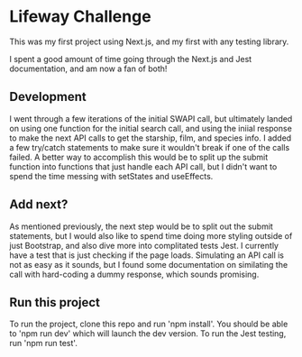 # Lifeway Challenge

This was my first project using Next.js, and my first with any testing library.

I spent a good amount of time going through the Next.js and Jest documentation, and am now a fan of both!

## Development
I went through a few iterations of the initial SWAPI call, but ultimately landed on using one function for the initial search call, and using the iniial response to make the next API calls to get the starship, film, and species info. I added a few try/catch statements to make sure it wouldn't break if one of the calls failed. A better way to accomplish this would be to split up the submit function into functions that just handle each API call, but I didn't want to spend the time messing with setStates and useEffects.


## Add next?
As mentioned previously, the next step would be to split out the submit statements, but I would also like to spend time doing  more styling outside of just Bootstrap, and also dive more into complitated tests Jest. I currently have a test that is just checking if the page loads. Simulating an API call is not as easy as it sounds, but I found some documentation on similating the call with hard-coding a dummy response, which sounds promising.


## Run this project

To run the project, clone this repo and run 'npm install'. You should be able to 'npm run dev' which will launch the dev version. To run the Jest testing, run 'npm run test'. 

